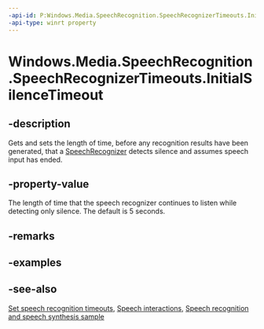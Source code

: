 ```yaml
---
-api-id: P:Windows.Media.SpeechRecognition.SpeechRecognizerTimeouts.InitialSilenceTimeout
-api-type: winrt property
---
```


<!-- Property syntax
public Windows.Foundation.TimeSpan InitialSilenceTimeout { get;  set; }
-->

# Windows.Media.SpeechRecognition.SpeechRecognizerTimeouts.InitialSilenceTimeout

## -description
Gets and sets the length of time, before any recognition results have been generated, that a [SpeechRecognizer](speechrecognizer.md) detects silence and assumes speech input has ended.

## -property-value
The length of time that the speech recognizer continues to listen while detecting only silence. The default is 5 seconds.

## -remarks

## -examples

## -see-also
[Set speech recognition timeouts](https://docs.microsoft.com/windows/uwp/input-and-devices/set-speech-recognition-timeouts), [Speech interactions](https://docs.microsoft.com/windows/uwp/input-and-devices/speech-interactions), [Speech recognition and speech synthesis sample](https://github.com/Microsoft/Windows-universal-samples/tree/master/Samples/SpeechRecognitionAndSynthesis)
